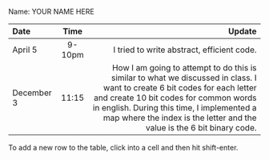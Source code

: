 Name: YOUR NAME HERE

| Date       |  Time  |                                                                                                                                                                                                                                                                                       Update |
|:-----------|:------:|---------------------------------------------------------------------------------------------------------------------------------------------------------------------------------------------------------------------------------------------------------------------------------------------:|
| April 5    | 9-10pm |                                                                                                                                                                                                                                                   I tried to write abstract, efficient code. |
| December 3 | 11:15  | How I am going to attempt to do this is similar to what we discussed in class. I want to create 6 bit codes for each letter and create 10 bit codes for common words in english. During this time, I implemented a map where the index is the letter and the value is the 6 bit binary code. |


To add a new row to the table, click into a cell and then hit shift-enter.